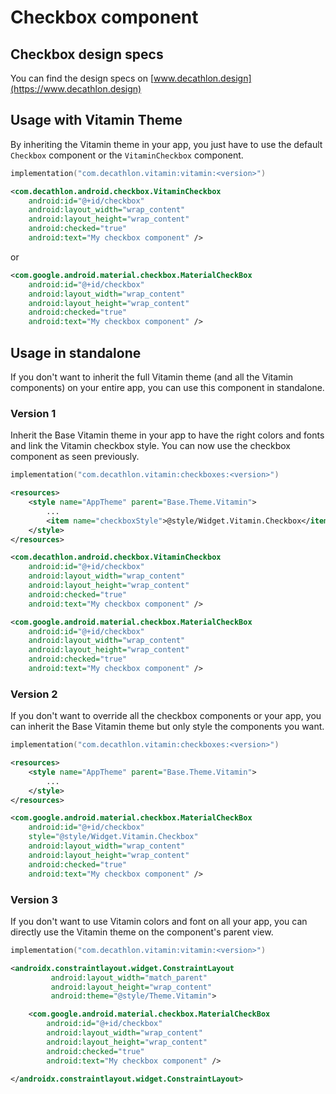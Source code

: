 
# Checkbox component

## Checkbox design specs
You can find the design specs on [www.decathlon.design](https://www.decathlon.design)

## Usage with Vitamin Theme

By inheriting the Vitamin theme in your app, you just have to use the default `Checkbox` component or the `VitaminCheckbox` component. 

```kotlin
implementation("com.decathlon.vitamin:vitamin:<version>")
```
```xml
<com.decathlon.android.checkbox.VitaminCheckbox
    android:id="@+id/checkbox"
    android:layout_width="wrap_content"
    android:layout_height="wrap_content"
    android:checked="true"
    android:text="My checkbox component" />
```

or 

```xml
<com.google.android.material.checkbox.MaterialCheckBox
    android:id="@+id/checkbox"
    android:layout_width="wrap_content"
    android:layout_height="wrap_content"
    android:checked="true"
    android:text="My checkbox component" />
```

## Usage in standalone

If you don't want to inherit the full Vitamin theme (and all the Vitamin components) on your entire app, you can use this component in standalone.

### Version 1

Inherit the Base Vitamin theme in your app to have the right colors and fonts and link the Vitamin checkbox style.
You can now use the checkbox component as seen previously.

```kotlin
implementation("com.decathlon.vitamin:checkboxes:<version>")
```

```xml
<resources>
    <style name="AppTheme" parent="Base.Theme.Vitamin">
        ...
        <item name="checkboxStyle">@style/Widget.Vitamin.Checkbox</item>
    </style>
</resources>
```

```xml
<com.decathlon.android.checkbox.VitaminCheckbox
    android:id="@+id/checkbox"
    android:layout_width="wrap_content"
    android:layout_height="wrap_content"
    android:checked="true"
    android:text="My checkbox component" />
```

```xml
<com.google.android.material.checkbox.MaterialCheckBox
    android:id="@+id/checkbox"
    android:layout_width="wrap_content"
    android:layout_height="wrap_content"
    android:checked="true"
    android:text="My checkbox component" />
```

### Version 2

If you don't want to override all the checkbox components or your app, you can inherit the Base Vitamin theme but only style the components you want.

```kotlin
implementation("com.decathlon.vitamin:checkboxes:<version>")
```

```xml
<resources>
    <style name="AppTheme" parent="Base.Theme.Vitamin">
        ...
    </style>
</resources>
```

```xml
<com.google.android.material.checkbox.MaterialCheckBox
    android:id="@+id/checkbox"
    style="@style/Widget.Vitamin.Checkbox"
    android:layout_width="wrap_content"
    android:layout_height="wrap_content"
    android:checked="true"
    android:text="My checkbox component" />
```

### Version 3

If you don't want to use Vitamin colors and font on all your app, you can directly use the Vitamin theme on the component's parent view.

```kotlin
implementation("com.decathlon.vitamin:vitamin:<version>")
```

```xml
<androidx.constraintlayout.widget.ConstraintLayout
         android:layout_width="match_parent"
         android:layout_height="wrap_content"
         android:theme="@style/Theme.Vitamin">

    <com.google.android.material.checkbox.MaterialCheckBox
        android:id="@+id/checkbox"
        android:layout_width="wrap_content"
        android:layout_height="wrap_content"
        android:checked="true"
        android:text="My checkbox component" />

</androidx.constraintlayout.widget.ConstraintLayout>
```